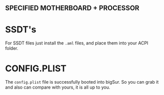 ## SPECIFIED MOTHERBOARD + PROCESSOR

# SSDT's
For SSDT files just install the `.aml` files, and place them into your ACPI folder.

# CONFIG.PLIST
The `config.plist` file is successfully booted into bigSur. So you can grab it and also can compare with yours, it is all up to you.